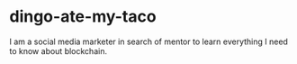 # dingo-ate-my-taco
I am a social media marketer in search of mentor to learn everything I need to know about blockchain.

